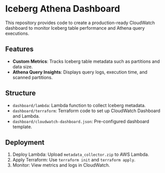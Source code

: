 # Iceberg Athena Dashboard

This repository provides code to create a production-ready CloudWatch dashboard to monitor Iceberg table performance and Athena query executions.

## Features
- **Custom Metrics**: Tracks Iceberg table metadata such as partitions and data size.
- **Athena Query Insights**: Displays query logs, execution time, and scanned partitions.

## Structure
- `dashboard/lambda`: Lambda function to collect Iceberg metadata.
- `dashboard/terraform`: Terraform code to set up CloudWatch Dashboard and Lambda.
- `dashboard/cloudwatch-dashboard.json`: Pre-configured dashboard template.

## Deployment
1. Deploy Lambda: Upload `metadata_collector.zip` to AWS Lambda.
2. Apply Terraform: Use `terraform init` and `terraform apply`.
3. Monitor: View metrics and logs in CloudWatch.

